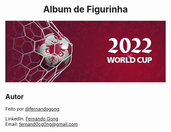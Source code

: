<h1 align="center">Album de Figurinha</h1>

<div align="center">
    <img src="22cup.jpg" alt="imagem do álbum de 2022">
</div>

## Autor
Feito por [@fernandogong](https://github.com/fernandogong).

LinkedIn: [Fernando Gong](https://www.linkedin.com/in/fernando-gong/) <br>
Email: [fernand0cg0ng@gmail.com](mailto:fernand0cg0ng@gmail.com)
